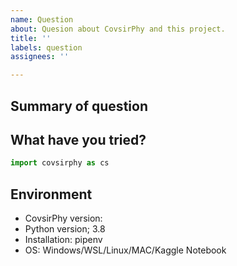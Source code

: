 ```yaml
---
name: Question
about: Quesion about CovsirPhy and this project.
title: ''
labels: question
assignees: ''

---
```


## Summary of question


## What have you tried?

```Python
import covsirphy as cs

```

## Environment
- CovsirPhy version: 
- Python version; 3.8
- Installation: pipenv
- OS: Windows/WSL/Linux/MAC/Kaggle Notebook
